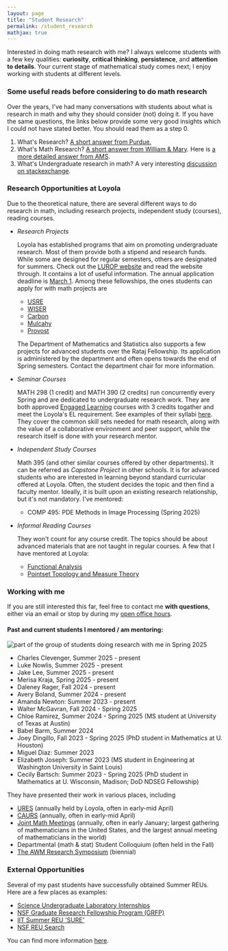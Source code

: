 ```yaml
---
layout: page
title: "Student Research"
permalink: /student_research
mathjax: true
---
```


Interested in doing math research with me? I always welcome students with a few key qualities: **curiosity**, **critical thinking**, **persistence**, and **attention to details**. 
Your current stage of mathematical study comes next; I enjoy working with students at different levels. 

### Some useful reads before considering to do math research
Over the years, I've had many conversations with students about what is research in math and why they should consider (not) doing it. If you have the same questions, the links below provide some very good insights which I could not have stated better. You should read them as a step 0.

1. What's Research? [A short answer from Purdue.](https://www.purdue.edu/science/careers/find_internship_research/getting_started_with_research/what_is_research.html)
2. What's Math Research? [A short answer from William & Mary](https://www.wm.edu/as/mathematics/research/undergraduate_research/). Here is [a more detailed answer from AMS](https://blogs.ams.org/phdplus/2017/04/17/math-is-like-science-only-proof-y/).
3. What's Undergraduate research in math? A very interesting [discussion on stackexchange](https://academia.stackexchange.com/questions/49595/is-it-common-for-an-undergraduate-thesis-in-pure-mathematics-to-prove-something).


### Research Opportunities at Loyola
Due to the theoretical nature, there are several different ways to do research in math, including research projects, independent study (courses), reading courses.

- _Research Projects_

  Loyola has established programs that aim on promoting undergraduate research. Most of them provide both a stipend and research funds. While some are designed for regular semesters, others are designated for summers. Check out the [LUROP website](https://www.luc.edu/celts/programs/undergraduateresearch/) and read the website through. It contains a lot of useful information. The annual application deadline is <ins>March 1</ins>. Among these fellowships, the ones students can apply for with math projects are 
  - [USRE](https://www.luc.edu/cas/academics/undergraduateresearchopportunities/)
  - [WISER](https://www.luc.edu/gannon/wiser.shtml)
  - [Carbon](https://www.luc.edu/celts/programs/undergraduateresearch/fellowships/carbonfellows/)
  - [Mulcahy](https://www.luc.edu/cas/academics/undergraduateresearchopportunities/mulcahyfellowshipexperiences/)
  - [Provost](https://www.luc.edu/celts/programs/undergraduateresearch/fellowships/provostfellowship/)

  The Department of Mathematics and Statistics also supports a few projects for advanced students over the Rataj Fellowship. Its application is administered by the department and often opens towards the end of Spring semesters. Contact the department chair for more information.


- _Seminar Courses_
  
  MATH 298 (1 credit) and MATH 390 (2 credits) run concurrently every Spring and are dedicated to undergraduate research work. They are both approved <ins>Engaged Learning</ins> courses with 3 credits togather and meet the Loyola's EL requirement. See examples of their syllabi [here](https://loyolauniversitychicago-my.sharepoint.com/:f:/g/personal/xwan1_luc_edu/EmLEoqdNFG5GoQP56-2v0sgB_UWlK9cDdbK2Jr9BELW6GA). They cover the common skill sets needed for math research, along with the value of a collaborative environment and peer support, while the research itself is done with your research mentor.


- _Independent Study Courses_
  
  Math 395 (and other similar courses offered by other departments). It can be referred as _Capstone Project_ in other schools. It is for advanced students who are interested in learning beyond standard curricular offered at Loyola. Often, the student decides the topic and then find a faculty mentor. Ideally, it is built upon an existing research relationship, but it's not mandatory. I've mentored:
  - COMP 495: PDE Methods in Image Processing (Spring 2025)


- _Informal Reading Courses_

  They won't count for any course credit. The topics should be about advanced materials that are not taught in regular courses. A few that I have mentored at Loyola:
  - [Functional Analysis](https://www.overleaf.com/read/dtdrczdwrbnt#79c706)
  - [Pointset Topology and Measure Theory](https://www.overleaf.com/read/thmjyvvtcffc#7268f6)

### Working with me

If you are still interested this far, feel free to contact me **with questions**, either via an email or stop by during my [open office hours](https://xiangwanmath.github.io/).  

#### Past and current students I mentored / am mentoring:

![part of the group of students doing research with me in Spring 2025](./pic/research_students_Spring2025.jpg)

  - Charles Clevenger, Summer 2025 - present
  - Luke Nowlis, Summer 2025 - present
  - Jake Lee, Summer 2025 - present
  - Merisa Kraja, Spring 2025 - present
  - Daleney Rager, Fall 2024 - present
  - Avery Boland, Summer 2024 - present
  - Amanda Newton: Summer 2023 - present
  - Walter McGavran, Fall 2024 - Spring 2025
  - Chloe Ramirez, Summer 2024 - Spring 2025 (MS student at University of Texas at Austin)
  - Babel Barm, Summer 2024
  - Joey Dingillo, Fall 2023 - Spring 2025 (PhD student in Mathematics at U. Houston)
  - Miguel Diaz: Summer 2023
  - Elizabeth Joseph: Summer 2023 (MS student in Engineering at Washington University in Saint Louis)
  - Cecily Bartsch: Summer 2023 - Spring 2025 (PhD student in Mathematics at U. Wisconsin, Madison; DoD NDSEG Fellowship)

They have presented their work in various places, including
- [URES](https://www.luc.edu/celts/symposium/) (annually held by Loyola, often in early-mid April)
- [CAURS](https://www.caurs.com/) (annually, often in early-mid April)
- [Joint Math Meetings](https://www.ams.org/meetings/national/national) (annually, often in early January; largest gathering of mathematicians in the United States, and the largest annual meeting of mathematicians in the world)
- Departmental (math & stat) Student Colloquium (often held in the Fall)
- [The AWM Research Symposium](https://awm-math.org/meetings/) (biennial)

### External Opportunities

Several of my past students have successfully obtained Summer REUs. Here are a few places as examples:
- [Science Undergraduate Laboratory Internships](https://science.osti.gov/wdts/suli)
- [NSF Graduate Research Fellowship Program (GRFP)](https://new.nsf.gov/funding/opportunities/nsf-graduate-research-fellowship-program-grfp)
- [IIT Summer REU 'SURE'](https://www.iit.edu/computing/research/student-research/SURE)
- [NSF REU Search](https://www.nsf.gov/funding/initiatives/reu/search?f%5b0%5d=reu_research_area:25741)

You can find more information [here](https://www.luc.edu/math/scholarshipsopportunities/).

